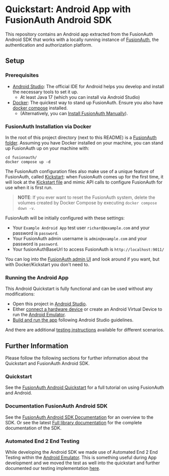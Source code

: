 # Quickstart: Android App with FusionAuth Android SDK

This repository contains an Android app extracted from the FusionAuth Android SDK that works with a locally running instance of [FusionAuth](https://fusionauth.io/), the authentication and authorization platform.

<!--
this and following tags, and the corresponding end tag, are used to delineate what is pulled into the FusionAuth docs site (the client libraries pages). Don't remove unless you also change the docs site.

Please also use ``` instead of indenting for code blocks. The backticks are translated correctly to adoc format.
-->

## Setup

### Prerequisites
<!--
tag::forDocSitePrerequisites[]
-->
- [Android Studio](https://developer.android.com/studio): The official IDE for Android helps you develop and install the necessary tools to set it up.
  - At least Java 17 (which you can install via Android Studio)
- [Docker](https://www.docker.com): The quickest way to stand up FusionAuth. Ensure you also have [docker compose](https://docs.docker.com/compose/) installed.
  - (Alternatively, you can [Install FusionAuth Manually](https://fusionauth.io/docs/v1/tech/installation-guide/)).
<!--
end::forDocSitePrerequisites[]
-->

### FusionAuth Installation via Docker
<!--
tag::forDocSiteDocker[]
-->
In the root of this project directory (next to this README) is a [FusionAuth folder](./fusionauth). Assuming you have Docker installed on your machine, you can stand up FusionAuth up on your machine with:

```
cd fusionauth/
docker compose up -d
```

The FusionAuth configuration files also make use of a unique feature of FusionAuth, called [Kickstart](https://fusionauth.io/docs/v1/tech/installation-guide/kickstart): when FusionAuth comes up for the first time, it will look at the [Kickstart file](kickstart/kickstart.json) and mimic API calls to configure FusionAuth for use when it is first run. 

> **NOTE**: If you ever want to reset the FusionAuth system, delete the volumes created by Docker Compose by executing `docker compose down -v`. 

FusionAuth will be initially configured with these settings:

* Your `Example Android App` test user `richard@example.com` and your password is `password`.
* Your FusionAuth admin username is `admin@example.com` and your password is `password`.
* Your fusionAuthBaseUrl to access FusionAuth is `http://localhost:9011/`

You can log into the [FusionAuth admin UI](http://localhost:9011/admin) and look around if you want, but with Docker/Kickstart you don't need to.
<!--
end::forDocSiteDocker[]
-->
### Running the Android App
<!--
tag::forDocSiteRun[]
-->
This Android Quickstart is fully functional and can be used without any modifications:

- Open this project in [Android Studio](https://developer.android.com/studio).
- Either [connect a hardware device](https://developer.android.com/studio/run/device) or create an Android Virtual Device to run the [Android Emulator](https://developer.android.com/studio/run/emulator).
- [Build and run the app](https://developer.android.com/studio/run/) following Android Studio guidelines.

And there are additional [testing instructions](TESTING.md) available for different scenarios.
<!--
end::forDocSiteRun[]
-->
## Further Information

Please follow the following sections for further information about the Quickstart and FusionAuth Android SDK.

### Quickstart

See the [FusionAuth Android Quickstart](https://fusionauth.io/docs/quickstarts/quickstart-android-java-native-fusionauth-sdk/) for a full tutorial on using FusionAuth and Android.

### Documentation FusionAuth Android SDK

See the [FusionAuth Android SDK Documentation](https://fusionauth.io/docs/sdks/android-sdk) for an overview to the SDK. Or see the latest [Full library documentation](https://github.com/FusionAuth/fusionauth-android-sdk/blob/main/library/docs/index.md) for the complete documentation of the SDK.

### Automated End 2 End Testing

While developing the Android SDK we made use of Automated End 2 End Testing within the [Android Emulator](https://developer.android.com/studio/run/emulator). This is something useful during App development and we moved the test as well into the quickstart and further documented our testing implementation [here](TESTING.md).

<!--
Maintainer info on how to create the example App manually:

The example App is a copy from https://github.com/FusionAuth/fusionauth-android-sdk/tree/main/app by:

1. Create a new Android project with Kotlin and Gradle
2. copy the app/src folder from the sdk in to the app/ folder
3. copy the app/build.gradle.kts from the sdk in to the app/ folder
4. remove lint configuration for sarifReport from it
5. replace implementation(project(":library")) with implementation("io.fusionauth:fusionauth-android-sdk:0.1.1") and use accordingly the latest release version
6. copy the fusionauth/<latest version>/ from the sdk to fusionauth/
7. make sure gradlew is on the same version as the sdk by running e.g. ./gradlew wrapper --gradle-version 8.6
8. test the app by first starting fusionauth and then run the app.
9. once successful manually tested do a full End 2 End test by running ./gradlew clean connectedAndroidTest
10. once successful commit your changes
11. create a new tag according to the tag of the io.fusionauth:fusionauth-android-sdk e.g. 0.1.1
-->
